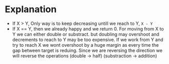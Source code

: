 # Explanation

- If X > Y, Only way is to keep decreasing untill we reach to Y, ```X - Y```
- If X == Y, then we already happy and we return 0.
For moving from X to Y we can either double or substract. but doubling may overshoot and decrements to reach to Y may be too expensive.
If we work from Y and try to reach X we wont overshoot by a huge margin as every time the gap between target is reduing.
Since we are reversing the direction we will reverse the operations (double -> half) (substraction -> addition)


